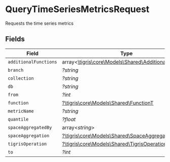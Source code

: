 # QueryTimeSeriesMetricsRequest

Requests the time series metrics


## Fields

| Field                                                                                             | Type                                                                                              | Required                                                                                          | Description                                                                                       |
| ------------------------------------------------------------------------------------------------- | ------------------------------------------------------------------------------------------------- | ------------------------------------------------------------------------------------------------- | ------------------------------------------------------------------------------------------------- |
| `additionalFunctions`                                                                             | array<[\tigris\core\Models\Shared\AdditionalFunction](../../Models/Shared/AdditionalFunction.md)> | :heavy_minus_sign:                                                                                | N/A                                                                                               |
| `branch`                                                                                          | *?string*                                                                                         | :heavy_minus_sign:                                                                                | N/A                                                                                               |
| `collection`                                                                                      | *?string*                                                                                         | :heavy_minus_sign:                                                                                | N/A                                                                                               |
| `db`                                                                                              | *?string*                                                                                         | :heavy_minus_sign:                                                                                | N/A                                                                                               |
| `from`                                                                                            | *?int*                                                                                            | :heavy_minus_sign:                                                                                | N/A                                                                                               |
| `function`                                                                                        | [?\tigris\core\Models\Shared\FunctionT](../../Models/Shared/FunctionT.md)                         | :heavy_minus_sign:                                                                                | N/A                                                                                               |
| `metricName`                                                                                      | *?string*                                                                                         | :heavy_minus_sign:                                                                                | N/A                                                                                               |
| `quantile`                                                                                        | *?float*                                                                                          | :heavy_minus_sign:                                                                                | N/A                                                                                               |
| `spaceAggregatedBy`                                                                               | array<*string*>                                                                                   | :heavy_minus_sign:                                                                                | N/A                                                                                               |
| `spaceAggregation`                                                                                | [?\tigris\core\Models\Shared\SpaceAggregation](../../Models/Shared/SpaceAggregation.md)           | :heavy_minus_sign:                                                                                | N/A                                                                                               |
| `tigrisOperation`                                                                                 | [?\tigris\core\Models\Shared\TigrisOperation](../../Models/Shared/TigrisOperation.md)             | :heavy_minus_sign:                                                                                | N/A                                                                                               |
| `to`                                                                                              | *?int*                                                                                            | :heavy_minus_sign:                                                                                | N/A                                                                                               |